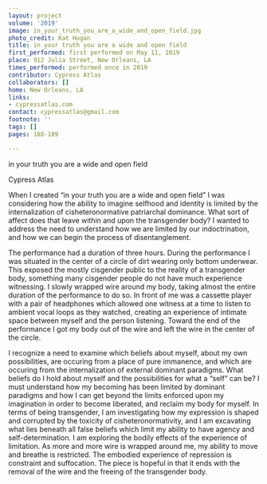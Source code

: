 ```yaml
---
layout: project
volume: '2019'
image: in_your_truth_you_are_a_wide_and_open_field.jpg
photo_credit: Kat Hogan
title: in your truth you are a wide and open field
first_performed: first performed on May 11, 2019
place: 912 Julia Street, New Orleans, LA
times_performed: performed once in 2019
contributor: Cypress Atlas
collaborators: []
home: New Orleans, LA
links:
- cypressatlas.com
contact: cypressatlas@gmail.com
footnote: ''
tags: []
pages: 188-189

---
```


in your truth you are a wide and open field

Cypress Atlas

When I created “in your truth you are a wide and open field” I was considering how the ability to imagine selfhood and identity is limited by the internalization of cisheteronormative patriarchal dominance. What sort of affect does that leave within and upon the transgender body? I wanted to address the need to understand how we are limited by our indoctrination, and how we can begin the process of disentanglement.

The performance had a duration of three hours. During the performance I was situated in the center of a circle of dirt wearing only bottom underwear. This exposed the mostly cisgender public to the reality of a transgender body, something many cisgender people do not have much experience witnessing. I slowly wrapped wire around my body, taking almost the entire duration of the performance to do so. In front of me was a cassette player with a pair of headphones which allowed one witness at a time to listen to ambient vocal loops as they watched, creating an experience of intimate space between myself and the person listening. Toward the end of the performance I got my body out of the wire and left the wire in the center of the circle.

I recognize a need to examine which beliefs about myself, about my own possibilities, are occuring from a place of pure immanence, and which are occuring from the internalization of external dominant paradigms. What beliefs do I hold about myself and the possibilities for what a “self” can be? I must understand how my becoming has been limited by dominant paradigms and how I can get beyond the limits enforced upon my imagination in order to become liberated, and reclaim my body for myself. In terms of being transgender, I am investigating how my expression is shaped and corrupted by the toxicity of cisheteronormativity, and I am excavating what lies beneath all false beliefs which limit my ability to have agency and self-determination. I am exploring the bodily effects of the experience of limitation. As more and more wire is wrapped around me, my ability to move and breathe is restricted. The embodied experience of repression is constraint and suffocation. The piece is hopeful in that it ends with the removal of the wire and the freeing of the transgender body.
